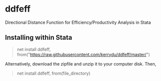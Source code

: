 # ddfeff
 Directional Distance Function for Efficiency/Productivity Analysis in Stata
 
 ## Installing within Stata
 
  > net install ddfeff, from("https://raw.githubusercontent.com/kerrydu/ddfeff/master/")
 
 Alternatively, download the zipfile and unzip it to your computer disk. Then,
   > net install ddfeff, from(file_directory)
